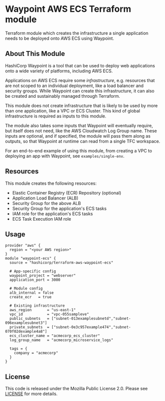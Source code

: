 # Waypoint AWS ECS Terraform module

Terraform module which creates the infrastructure a single application needs 
to be deployed onto AWS ECS using Waypoint.

## About This Module

HashiCorp Waypoint is a tool that can be used to deploy web applications onto a wide variety
of platforms, including AWS ECS. 

Applications on AWS ECS require some _infrastructure_, e.g. resources that are not scoped
to an individual deployment, like a load balancer and security groups. While Waypoint can
create this infrastructure, it can also be created and sustainably managed through Terraform.

This module does not create infrastructure that is likely to be used by more than one
application, like a VPC or ECS Cluster. This kind of global infrastructure is required
as inputs to this module.

The module also takes some inputs that Waypoint will eventually require, but itself does not
need, like the AWS Cloudwatch Log Group name. These inputs are optional, and if specified,
the module will pass them along as outputs, so that Waypoint at runtime can read from a 
single TFC workspace.

For an end-to-end example of using this module, from creating a VPC to deploying an app
with Waypoint, see `examples/single-env`.

## Resources
This module creates the following resources:

- Elastic Container Registry (ECR) Repository (optional)
- Application Load Balancer (ALB)
- Security Group for the above ALB
- Security Group for the application's ECS tasks
- IAM role for the application's ECS tasks
- ECS Task Execution IAM role


## Usage

```hcl
provider "aws" {
  region = "<your AWS region>"
}
module "waypoint-ecs" {
  source = "hashicorp/terraform-aws-waypoint-ecs"

  # App-specific config
  waypoint_project = "webserver"
  application_port = 3000

  # Module config
  alb_internal = false
  create_ecr   = true

  # Existing infrastructure
  aws_region       = "us-east-1"
  vpc_id           = "vpc-055sampleve"
  public_subnets   = ["subnet-013examplesubnetd","subnet-096examplesubnet3"]
  private_subnets  = ["subnet-0e3c957example474","subnet-070f02dexample4a8"]
  ecs_cluster_name = "acmecorp_ecs_cluster"
  log_group_name   = "acmecorp_microservice_logs"

  tags = {
    company = "acmecorp"
  }
}

```

## License

This code is released under the Mozilla Public License 2.0. Please see [LICENSE](https://github.com/hashicorp/terraform-aws-waypoint-ecs/blob/master/LICENSE) for more details.
